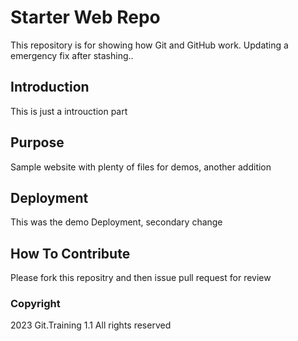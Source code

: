 # Starter Web Repo

This repository is for showing how Git and GitHub work.  Updating a emergency fix after stashing..

## Introduction

This is just a introuction part

## Purpose

Sample website with plenty of files for demos, another addition

## Deployment

This was the demo Deployment, secondary change

## How To Contribute

Please fork this repositry and then issue pull request for review

### Copyright

2023 Git.Training 1.1 All rights reserved

